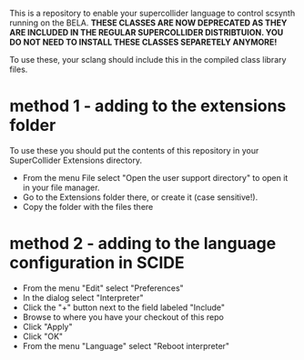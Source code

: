 This is a repository to enable your supercollider language to control scsynth running on the BELA.
**THESE CLASSES ARE NOW DEPRECATED AS THEY ARE INCLUDED IN THE REGULAR SUPERCOLLIDER DISTRIBTUION. YOU DO NOT NEED TO INSTALL THESE CLASSES SEPARETELY ANYMORE!**

To use these, your sclang should include this in the compiled class library files.

# method 1 - adding to the extensions folder

To use these you should put the contents of this repository in your SuperCollider Extensions directory.

* From the menu File select "Open the user support directory" to open it in your file manager.
* Go to the Extensions folder there, or create it (case sensitive!).
* Copy the folder with the files there

# method 2 - adding to the language configuration in SCIDE

* From the menu "Edit" select "Preferences"
* In the dialog select "Interpreter"
* Click the "+" button next to the field labeled "Include"
* Browse to where you have your checkout of this repo
* Click "Apply"
* Click "OK"
* From the menu "Language" select "Reboot interpreter"
